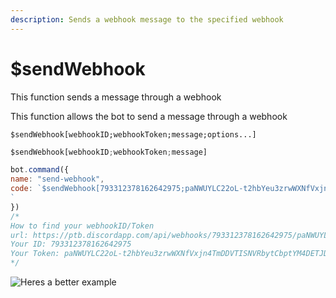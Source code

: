 ```yaml
---
description: Sends a webhook message to the specified webhook
---
```


# $sendWebhook

This function sends a message through a webhook

This function allows the bot to send a message through a webhook

```text
$sendWebhook[webhookID;webhookToken;message;options...]
```

```javascript
$sendWebhook[webhookID;webhookToken;message]
```

```javascript
bot.command({
name: "send-webhook",
code: `$sendWebhook[793312378162642975;paNWUYLC22oL-t2hbYeu3zrwWXNfVxjn4TmDDVTISNVRbytCbptYM4DETJDTPzG-1JcA;Hello!;{title:Embed<3} {color:RANDOM};{title:Embed 2 WOW} {color:RANDOM}]
`
})
/*
How to find your webhookID/Token
url: https://ptb.discordapp.com/api/webhooks/793312378162642975/paNWUYLC22oL-t2hbYeu3zrwWXNfVxjn4TmDDVTISNVRbytCbptYM4DETJDTPzG-1JcA
Your ID: 793312378162642975
Your Token: paNWUYLC22oL-t2hbYeu3zrwWXNfVxjn4TmDDVTISNVRbytCbptYM4DETJDTPzG-1JcA
*/
```



![Heres a better example](../.gitbook/assets/image%20%287%29.png)





